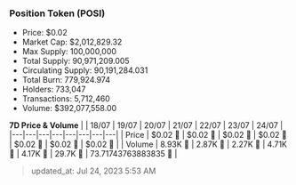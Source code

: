 
  ### Position Token (POSI)
  - Price: $0.02
  - Market Cap: $2,012,829.32
  - Max Supply: 100,000,000
  - Total Supply: 90,971,209.005
  - Circulating Supply: 90,191,284.031
  - Total Burn: 779,924.974
  - Holders: 733,047
  - Transactions: 5,712,460
  - Volume: $392,077,558.00

  **7D Price & Volume**
  | | 18&#x2F;07 | 19&#x2F;07 | 20&#x2F;07 | 21&#x2F;07 | 22&#x2F;07 | 23&#x2F;07 | 24&#x2F;07 |
  |---|---|---|---|---|---|---|---|
  | Price | $0.02 🔻 | $0.02 🚀 | $0.02 🔻 | $0.02 🔻 | $0.02 🚀 | $0.02 🚀 | $0.02 🚀 |
  | Volume | 8.93K 🚀 | 2.87K 🔻 | 2.27K 🔻 | 4.71K 🚀 | 4.17K 🔻 | 29.7K 🚀 | 73.71743763883835 🔻 |

  > updated_at: Jul 24, 2023 5:53 AM
